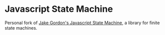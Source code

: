 # Javascript State Machine
Personal fork of [Jake Gordon's Javascript State Machine](https://github.com/jakesgordon/javascript-state-machine/), a library for finite state machines.